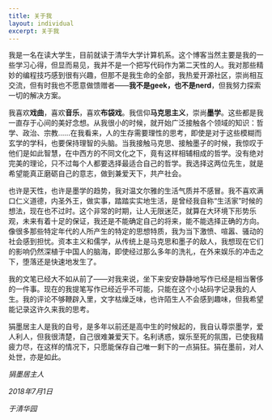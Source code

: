 ```yaml
---
title: 关于我
layout: individual
excerpt: 关于我
---
```


 我是一名在读大学生，目前就读于清华大学计算机系。这个博客当然主要是我的一些学习心得，但显而易见，我并不是一个把写代码作为第二天性的人。我对那些精妙的编程技巧感到很有兴趣，但那不是我生命的全部，我热爱开源社区，崇尚相互交流，但有时我也不愿意做馈赠者——__我不是geek，也不是nerd__，但我努力探索一切的解决方案。

 我喜欢**戏曲**，喜欢**音乐**，喜欢**布袋戏**。我信仰**马克思主义**，崇尚**墨学**。这些都是我一直存于心间的美好念想。从我很小的时候，就开始广泛接触各个领域的知识：哲学、政治、宗教……在我看来，人的生存需要理性的思考，即使是对于这些模糊而玄学的学科，也要保持理智的头脑。当我接触马克思、接触墨子的时候，我惊叹于他们是如此智慧，在中西方的不同文化之下，竟有这样相辅相成的哲学。没有绝对完美的理论，只不过每个人都要选择最适合自己的哲学。我选择这两位先生，就是希望能真正磨砺自己的意志，做到兼爱天下，共产社会。

 也许是天性，也许是墨学的趋势，我对温文尔雅的生活气质并不感冒。我不喜欢满口仁义道德，内圣外王，做实事，踏踏实实地生活，是曾经我自称“生活家”时候的想法，现在也不过时。这个非常的时期，让人无限迷茫，就算在大环境下形势乐观，未来有着十足的保证，我还是不能确定自己的将来，能不能选择正确的方向。像很多那些特定年代的人所产生的特定的思想特质，我为当下激愤、喧嚣、骚动的社会感到担忧。资本主义和儒学，从传统上是马克思和墨子的敌人，我想现在它们的影响仍然深植于中国人的脑海，即使经过那么多年的洗礼，在外来娱乐的冲击之下，堕落还是快速地发生了。

 我的文笔已经大不如从前了——对我来说，坐下来安安静静地写作已经是相当奢侈的一件事。现在的我提笔写作已经近乎不可能，只能在这个小站码字记录我的人生。我的评论不够鞭辟入里，文字枯燥乏味，也许陌生人不会感到趣味，但我希望能记录这许久来我的思考。

 狷墨居主人是我的自号，是多年以前还是高中生的时候起的，我自认尊崇墨学，爱人利人，但我很清楚，自己很难兼爱天下。名利诱惑，娱乐至死的氛围，已使我精疲力尽，在这样的情况下，只愿能保存自己唯一剩下的一点狷狂。狷在墨前，对人处世，亦是如此。


*狷墨居主人*

*2018年7月1日*

*于清华园*
